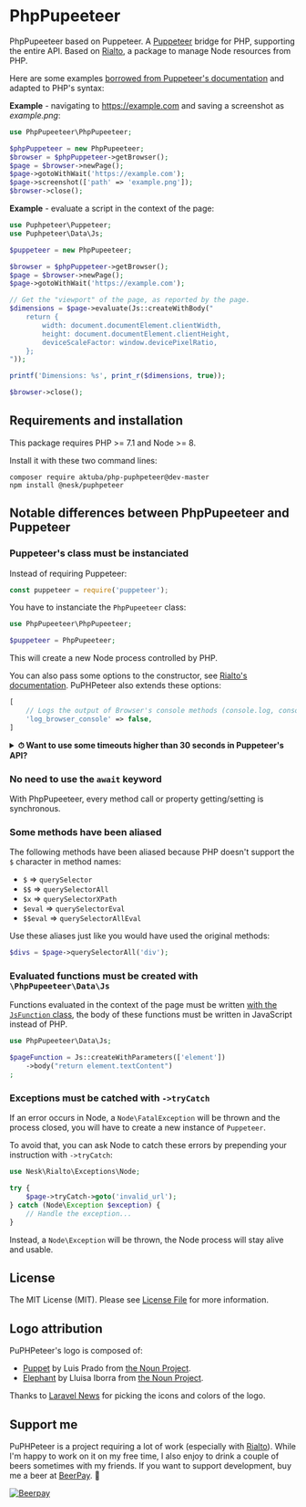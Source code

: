 # PhpPupeeteer

PhpPupeeteer based on Puppeteer.
A [Puppeteer](https://github.com/GoogleChrome/puppeteer/) bridge for PHP, supporting the entire API. Based on [Rialto](https://github.com/nesk/rialto/), a package to manage Node resources from PHP.

Here are some examples [borrowed from Puppeteer's documentation](https://github.com/GoogleChrome/puppeteer/blob/master/README.md#usage) and adapted to PHP's syntax:

**Example** - navigating to https://example.com and saving a screenshot as *example.png*:

```php
use PhpPupeeteer\PhpPupeeteer;

$phpPuppeteer = new PhpPupeeteer;
$browser = $phpPuppeteer->getBrowser();
$page = $browser->newPage();
$page->gotoWithWait('https://example.com');
$page->screenshot(['path' => 'example.png']);
$browser->close();
```

**Example** - evaluate a script in the context of the page:

```php
use Puphpeteer\Puppeteer;
use Puphpeteer\Data\Js;

$puppeteer = new PhpPupeeteer;

$browser = $phpPuppeteer->getBrowser();
$page = $browser->newPage();
$page->gotoWithWait('https://example.com');

// Get the "viewport" of the page, as reported by the page.
$dimensions = $page->evaluate(Js::createWithBody("
    return {
        width: document.documentElement.clientWidth,
        height: document.documentElement.clientHeight,
        deviceScaleFactor: window.devicePixelRatio,
    };
"));

printf('Dimensions: %s', print_r($dimensions, true));

$browser->close();
```

## Requirements and installation

This package requires PHP >= 7.1 and Node >= 8.

Install it with these two command lines:

```shell
composer require aktuba/php-puphpeteer@dev-master
npm install @nesk/puphpeteer
```

## Notable differences between PhpPupeeteer and Puppeteer

### Puppeteer's class must be instanciated

Instead of requiring Puppeteer:

```js
const puppeteer = require('puppeteer');
```

You have to instanciate the `PhpPupeeteer` class:

```php
use PhpPupeeteer\PhpPupeeteer;

$puppeteer = PhpPupeeteer;
```

This will create a new Node process controlled by PHP.

You can also pass some options to the constructor, see [Rialto's documentation](https://github.com/nesk/rialto/blob/master/docs/api.md#options). PuPHPeteer also extends these options:

```php
[
    // Logs the output of Browser's console methods (console.log, console.debug, etc...) to the PHP logger
    'log_browser_console' => false,
]
```

<details>
<summary><strong>⏱ Want to use some timeouts higher than 30 seconds in Puppeteer's API?</strong></summary> <br>

If you use some timeouts higher than 30 seconds, you will have to set a higher value for the `read_timeout` option (default: `35`):

```php
$phpPuppeteer = $phpPuppeteer->getBrowser([
	'read_timeout' => 65, // In seconds
]);

$browser->newPage()->goto($url, [
    'timeout' => 60000, // In milliseconds
]);
```
</details>

### No need to use the `await` keyword

With PhpPupeeteer, every method call or property getting/setting is synchronous.

### Some methods have been aliased

The following methods have been aliased because PHP doesn't support the `$` character in method names:

- `$` => `querySelector`
- `$$` => `querySelectorAll`
- `$x` => `querySelectorXPath`
- `$eval` => `querySelectorEval`
- `$$eval` => `querySelectorAllEval`

Use these aliases just like you would have used the original methods:

```php
$divs = $page->querySelectorAll('div');
```

### Evaluated functions must be created with `\PhpPupeeteer\Data\Js`

Functions evaluated in the context of the page must be written [with the `JsFunction` class](https://github.com/nesk/rialto/blob/master/docs/api.md#javascript-functions), the body of these functions must be written in JavaScript instead of PHP.

```php
use PhpPupeeteer\Data\Js;

$pageFunction = Js::createWithParameters(['element'])
    ->body("return element.textContent")
;
```

### Exceptions must be catched with `->tryCatch`

If an error occurs in Node, a `Node\FatalException` will be thrown and the process closed, you will have to create a new instance of `Puppeteer`.

To avoid that, you can ask Node to catch these errors by prepending your instruction with `->tryCatch`:

```php
use Nesk\Rialto\Exceptions\Node;

try {
    $page->tryCatch->goto('invalid_url');
} catch (Node\Exception $exception) {
    // Handle the exception...
}
```

Instead, a `Node\Exception` will be thrown, the Node process will stay alive and usable.

## License

The MIT License (MIT). Please see [License File](LICENSE) for more information.

## Logo attribution

PuPHPeteer's logo is composed of:

- [Puppet](https://thenounproject.com/search/?q=puppet&i=52120) by Luis Prado from [the Noun Project](http://thenounproject.com/).
- [Elephant](https://thenounproject.com/search/?q=elephant&i=954119) by Lluisa Iborra from [the Noun Project](http://thenounproject.com/).

Thanks to [Laravel News](https://laravel-news.com/) for picking the icons and colors of the logo.

## Support me

PuPHPeteer is a project requiring a lot of work (especially with [Rialto](https://github.com/nesk/rialto)). While I'm happy to work on it on my free time, I also enjoy to drink a couple of beers sometimes with my friends. If you want to support development, buy me a beer at [BeerPay](https://beerpay.io/nesk/puphpeteer). 🙏

[![Beerpay](https://beerpay.io/nesk/puphpeteer/badge.svg)](https://beerpay.io/nesk/puphpeteer)